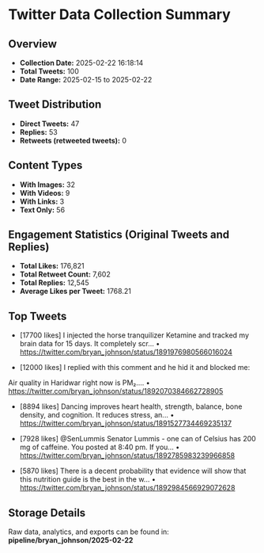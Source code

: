 # Twitter Data Collection Summary

## Overview
- **Collection Date:** 2025-02-22 16:18:14
- **Total Tweets:** 100
- **Date Range:** 2025-02-15 to 2025-02-22

## Tweet Distribution
- **Direct Tweets:** 47
- **Replies:** 53
- **Retweets (retweeted tweets):** 0

## Content Types
- **With Images:** 32
- **With Videos:** 9
- **With Links:** 3
- **Text Only:** 56

## Engagement Statistics (Original Tweets and Replies)
- **Total Likes:** 176,821
- **Total Retweet Count:** 7,602
- **Total Replies:** 12,545
- **Average Likes per Tweet:** 1768.21

## Top Tweets
- [17700 likes] I injected the horse tranquilizer Ketamine and tracked my brain data for 15 days.  It completely scr...
  • https://twitter.com/bryan_johnson/status/1891976980566016024

- [12000 likes] I replied with this comment and he hid it and blocked me:

Air quality in Haridwar right now is
PM₂....
  • https://twitter.com/bryan_johnson/status/1892070384662728905

- [8894 likes] Dancing improves heart health, strength, balance, bone density, and cognition. It reduces stress, an...
  • https://twitter.com/bryan_johnson/status/1891527734469235137

- [7928 likes] @SenLummis Senator Lummis - one can of Celsius has 200 mg of caffeine. You posted at 8:40 pm. If you...
  • https://twitter.com/bryan_johnson/status/1892785983239966858

- [5870 likes] There is a decent probability that evidence will show that this nutrition guide is the best in the w...
  • https://twitter.com/bryan_johnson/status/1892984566929072628

## Storage Details
Raw data, analytics, and exports can be found in:
**pipeline/bryan_johnson/2025-02-22**
